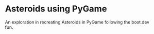 # Asteroids using PyGame

An exploration in recreating Asteroids in PyGame following the boot.dev fun.

